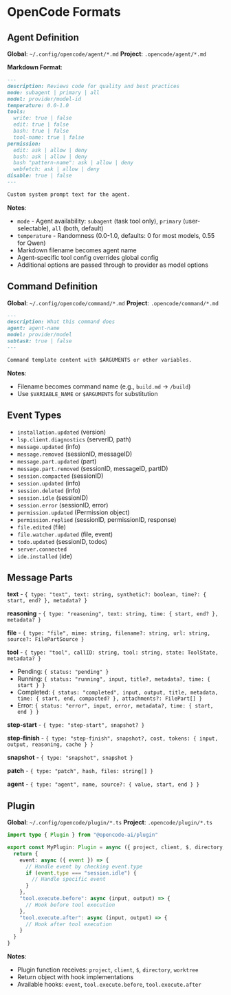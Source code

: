 # OpenCode Formats

## Agent Definition

**Global**: `~/.config/opencode/agent/*.md`
**Project**: `.opencode/agent/*.md`

**Markdown Format**:
```markdown
---
description: Reviews code for quality and best practices
mode: subagent | primary | all
model: provider/model-id
temperature: 0.0-1.0
tools:
  write: true | false
  edit: true | false
  bash: true | false
  tool-name: true | false
permission:
  edit: ask | allow | deny
  bash: ask | allow | deny
  bash "pattern-name": ask | allow | deny
  webfetch: ask | allow | deny
disable: true | false
---

Custom system prompt text for the agent.
```

**Notes**:
- `mode` - Agent availability: `subagent` (task tool only), `primary` (user-selectable), `all` (both, default)
- `temperature` - Randomness (0.0-1.0, defaults: 0 for most models, 0.55 for Qwen)
- Markdown filename becomes agent name
- Agent-specific tool config overrides global config
- Additional options are passed through to provider as model options

## Command Definition

**Global**: `~/.config/opencode/command/*.md`
**Project**: `.opencode/command/*.md`

```markdown
---
description: What this command does
agent: agent-name
model: provider/model
subtask: true | false
---

Command template content with $ARGUMENTS or other variables.
```

**Notes**:
- Filename becomes command name (e.g., `build.md` → `/build`)
- Use `$VARIABLE_NAME` or `$ARGUMENTS` for substitution

## Event Types

- `installation.updated` (version)
- `lsp.client.diagnostics` (serverID, path)
- `message.updated` (info)
- `message.removed` (sessionID, messageID)
- `message.part.updated` (part)
- `message.part.removed` (sessionID, messageID, partID)
- `session.compacted` (sessionID)
- `session.updated` (info)
- `session.deleted` (info)
- `session.idle` (sessionID)
- `session.error` (sessionID, error)
- `permission.updated` (Permission object)
- `permission.replied` (sessionID, permissionID, response)
- `file.edited` (file)
- `file.watcher.updated` (file, event)
- `todo.updated` (sessionID, todos)
- `server.connected`
- `ide.installed` (ide)

## Message Parts

**text** - `{ type: "text", text: string, synthetic?: boolean, time?: { start, end? }, metadata? }`

**reasoning** - `{ type: "reasoning", text: string, time: { start, end? }, metadata? }`

**file** - `{ type: "file", mime: string, filename?: string, url: string, source?: FilePartSource }`

**tool** - `{ type: "tool", callID: string, tool: string, state: ToolState, metadata? }`
- Pending: `{ status: "pending" }`
- Running: `{ status: "running", input, title?, metadata?, time: { start } }`
- Completed: `{ status: "completed", input, output, title, metadata, time: { start, end, compacted? }, attachments?: FilePart[] }`
- Error: `{ status: "error", input, error, metadata?, time: { start, end } }`

**step-start** - `{ type: "step-start", snapshot? }`

**step-finish** - `{ type: "step-finish", snapshot?, cost, tokens: { input, output, reasoning, cache } }`

**snapshot** - `{ type: "snapshot", snapshot }`

**patch** - `{ type: "patch", hash, files: string[] }`

**agent** - `{ type: "agent", name, source?: { value, start, end } }`

## Plugin

**Global**: `~/.config/opencode/plugin/*.ts`
**Project**: `.opencode/plugin/*.ts`

```typescript
import type { Plugin } from "@opencode-ai/plugin"

export const MyPlugin: Plugin = async ({ project, client, $, directory, worktree }) => {
  return {
    event: async ({ event }) => {
      // Handle event by checking event.type
      if (event.type === "session.idle") {
        // Handle specific event
      }
    },
    "tool.execute.before": async (input, output) => {
      // Hook before tool execution
    },
    "tool.execute.after": async (input, output) => {
      // Hook after tool execution
    }
  }
}
```

**Notes**:
- Plugin function receives: `project`, `client`, `$`, `directory`, `worktree`
- Return object with hook implementations
- Available hooks: `event`, `tool.execute.before`, `tool.execute.after`
